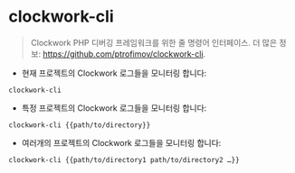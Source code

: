# clockwork-cli

> Clockwork PHP 디버깅 프레임워크를 위한 줄 명령어 인터페이스.
> 더 많은 정보: <https://github.com/ptrofimov/clockwork-cli>.

- 현재 프로젝트의 Clockwork 로그들을 모니터링 합니다:

`clockwork-cli`

- 특정 프로젝트의 Clockwork 로그들을 모니터링 합니다:

`clockwork-cli {{path/to/directory}}`

- 여러개의 프로젝트의 Clockwork 로그들을 모니터링 합니다:

`clockwork-cli {{path/to/directory1 path/to/directory2 …}}`

